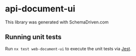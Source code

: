 
# api-document-ui

This library was generated with SchemaDriven.com

## Running unit tests

Run `nx test web-document-ui` to execute the unit tests via [Jest](https://jestjs.io).

